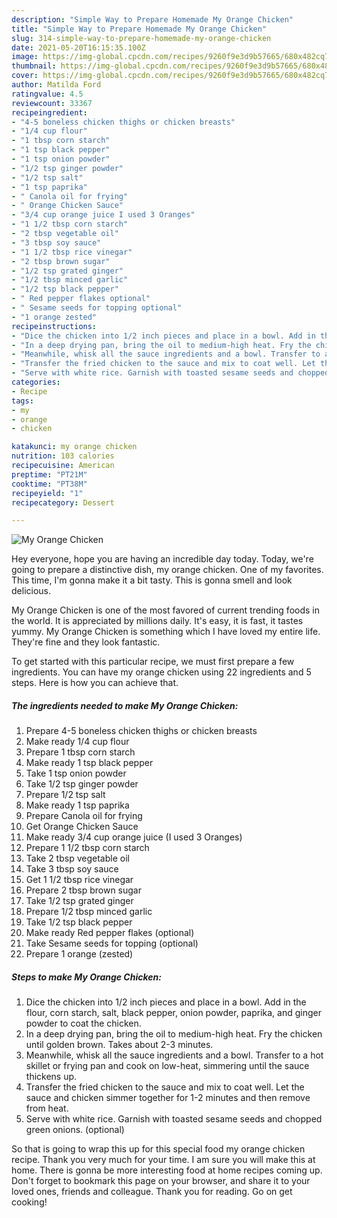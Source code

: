 ```yaml
---
description: "Simple Way to Prepare Homemade My Orange Chicken"
title: "Simple Way to Prepare Homemade My Orange Chicken"
slug: 314-simple-way-to-prepare-homemade-my-orange-chicken
date: 2021-05-20T16:15:35.100Z
image: https://img-global.cpcdn.com/recipes/9260f9e3d9b57665/680x482cq70/my-orange-chicken-recipe-main-photo.jpg
thumbnail: https://img-global.cpcdn.com/recipes/9260f9e3d9b57665/680x482cq70/my-orange-chicken-recipe-main-photo.jpg
cover: https://img-global.cpcdn.com/recipes/9260f9e3d9b57665/680x482cq70/my-orange-chicken-recipe-main-photo.jpg
author: Matilda Ford
ratingvalue: 4.5
reviewcount: 33367
recipeingredient:
- "4-5 boneless chicken thighs or chicken breasts"
- "1/4 cup flour"
- "1 tbsp corn starch"
- "1 tsp black pepper"
- "1 tsp onion powder"
- "1/2 tsp ginger powder"
- "1/2 tsp salt"
- "1 tsp paprika"
- " Canola oil for frying"
- " Orange Chicken Sauce"
- "3/4 cup orange juice I used 3 Oranges"
- "1 1/2 tbsp corn starch"
- "2 tbsp vegetable oil"
- "3 tbsp soy sauce"
- "1 1/2 tbsp rice vinegar"
- "2 tbsp brown sugar"
- "1/2 tsp grated ginger"
- "1/2 tbsp minced garlic"
- "1/2 tsp black pepper"
- " Red pepper flakes optional"
- " Sesame seeds for topping optional"
- "1 orange zested"
recipeinstructions:
- "Dice the chicken into 1/2 inch pieces and place in a bowl. Add in the flour, corn starch, salt, black pepper, onion powder, paprika, and ginger powder to coat the chicken."
- "In a deep drying pan, bring the oil to medium-high heat. Fry the chicken until golden brown. Takes about 2-3 minutes."
- "Meanwhile, whisk all the sauce ingredients and a bowl. Transfer to a hot skillet or frying pan and cook on low-heat, simmering until the sauce thickens up."
- "Transfer the fried chicken to the sauce and mix to coat well. Let the sauce and chicken simmer together for 1-2 minutes and then remove from heat."
- "Serve with white rice. Garnish with toasted sesame seeds and chopped green onions. (optional)"
categories:
- Recipe
tags:
- my
- orange
- chicken

katakunci: my orange chicken 
nutrition: 103 calories
recipecuisine: American
preptime: "PT21M"
cooktime: "PT38M"
recipeyield: "1"
recipecategory: Dessert

---
```



![My Orange Chicken](https://img-global.cpcdn.com/recipes/9260f9e3d9b57665/680x482cq70/my-orange-chicken-recipe-main-photo.jpg)

Hey everyone, hope you are having an incredible day today. Today, we're going to prepare a distinctive dish, my orange chicken. One of my favorites. This time, I'm gonna make it a bit tasty. This is gonna smell and look delicious.



My Orange Chicken is one of the most favored of current trending foods in the world. It is appreciated by millions daily. It's easy, it is fast, it tastes yummy. My Orange Chicken is something which I have loved my entire life. They're fine and they look fantastic.


To get started with this particular recipe, we must first prepare a few ingredients. You can have my orange chicken using 22 ingredients and 5 steps. Here is how you can achieve that.

<!--inarticleads1-->

##### The ingredients needed to make My Orange Chicken:

1. Prepare 4-5 boneless chicken thighs or chicken breasts
1. Make ready 1/4 cup flour
1. Prepare 1 tbsp corn starch
1. Make ready 1 tsp black pepper
1. Take 1 tsp onion powder
1. Take 1/2 tsp ginger powder
1. Prepare 1/2 tsp salt
1. Make ready 1 tsp paprika
1. Prepare  Canola oil for frying
1. Get  Orange Chicken Sauce
1. Make ready 3/4 cup orange juice (I used 3 Oranges)
1. Prepare 1 1/2 tbsp corn starch
1. Take 2 tbsp vegetable oil
1. Take 3 tbsp soy sauce
1. Get 1 1/2 tbsp rice vinegar
1. Prepare 2 tbsp brown sugar
1. Take 1/2 tsp grated ginger
1. Prepare 1/2 tbsp minced garlic
1. Take 1/2 tsp black pepper
1. Make ready  Red pepper flakes (optional)
1. Take  Sesame seeds for topping (optional)
1. Prepare 1 orange (zested)




<!--inarticleads2-->

##### Steps to make My Orange Chicken:

1. Dice the chicken into 1/2 inch pieces and place in a bowl. Add in the flour, corn starch, salt, black pepper, onion powder, paprika, and ginger powder to coat the chicken.
1. In a deep drying pan, bring the oil to medium-high heat. Fry the chicken until golden brown. Takes about 2-3 minutes.
1. Meanwhile, whisk all the sauce ingredients and a bowl. Transfer to a hot skillet or frying pan and cook on low-heat, simmering until the sauce thickens up.
1. Transfer the fried chicken to the sauce and mix to coat well. Let the sauce and chicken simmer together for 1-2 minutes and then remove from heat.
1. Serve with white rice. Garnish with toasted sesame seeds and chopped green onions. (optional)




So that is going to wrap this up for this special food my orange chicken recipe. Thank you very much for your time. I am sure you will make this at home. There is gonna be more interesting food at home recipes coming up. Don't forget to bookmark this page on your browser, and share it to your loved ones, friends and colleague. Thank you for reading. Go on get cooking!
